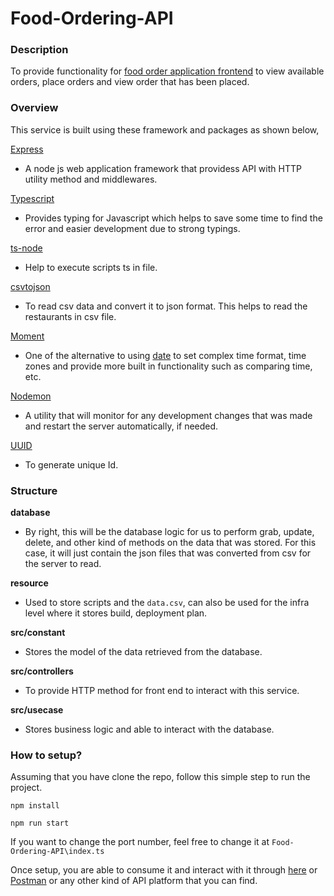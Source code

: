 # Food-Ordering-API

### Description
To provide functionality for [food order application frontend](https://github.com/Billywern/Food-Ordering-Application) to view available orders, place orders and view order that has been placed.

### Overview
This service is built using these framework and packages as shown below,

[Express](http://expressjs.com/)
* A node js web application framework that providess API with HTTP utility method and middlewares.

[Typescript](https://www.typescriptlang.org/)
* Provides typing for Javascript which helps to save some time to find the error and easier development due to strong typings.

[ts-node](https://www.npmjs.com/package/ts-node)
* Help to execute scripts ts in file.

[csvtojson](https://www.npmjs.com/package/csvtojson)
* To read csv data and convert it to json format. This helps to read the restaurants in csv file.

[Moment](https://momentjs.com/)
* One of the alternative to using [date](https://developer.mozilla.org/en-US/docs/Web/JavaScript/Reference/Global_Objects/Date) to set complex time format, time zones and provide more built in functionality such as comparing time, etc.

[Nodemon](https://nodemon.io/)
* A utility that will monitor for any development changes that was made and restart the server automatically, if needed.

[UUID](https://www.npmjs.com/package/uuid)
* To generate unique Id.

### Structure

**database**
* By right, this will be the database logic for us to perform grab, update, delete, and other kind of methods on the data that was stored. For this case, it will just contain the json files that was converted from csv for the server to read.

**resource**
* Used to store scripts and the `data.csv`, can also be used for the infra level where it stores build, deployment plan.

**src/constant**
* Stores the model of the data retrieved from the database.

**src/controllers**
* To provide HTTP method for front end to interact with this service.

**src/usecase**
* Stores business logic and able to interact with the database.

### How to setup?

Assuming that you have clone the repo, follow this simple step to run the project.
```
npm install

npm run start
```
If you want to change the port number, feel free to change it at `Food-Ordering-API\index.ts`

Once setup, you are able to consume it and interact with it through [here](https://github.com/Billywern/Food-Ordering-Application) or [Postman](https://www.postman.com/) or any other kind of API platform that you can find.
